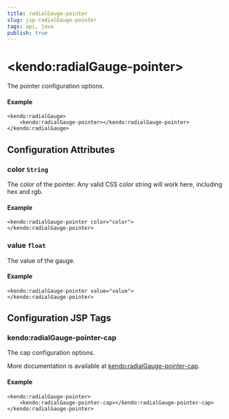 ```yaml
---
title: radialGauge-pointer
slug: jsp-radialGauge-pointer
tags: api, java
publish: true
---
```


# \<kendo:radialGauge-pointer\>

The pointer configuration options.

#### Example
    <kendo:radialGauge>
        <kendo:radialGauge-pointer></kendo:radialGauge-pointer>
    </kendo:radialGauge>

## Configuration Attributes

### color `String`

The color of the pointer.
Any valid CSS color string will work here, including hex and rgb.

#### Example
    <kendo:radialGauge-pointer color="color">
    </kendo:radialGauge-pointer>

### value `float`

The value of the gauge.

#### Example
    <kendo:radialGauge-pointer value="value">
    </kendo:radialGauge-pointer>


##  Configuration JSP Tags

### kendo:radialGauge-pointer-cap

The cap configuration options.

More documentation is available at [kendo:radialGauge-pointer-cap](radialgauge/pointer-cap).

#### Example

    <kendo:radialGauge-pointer>
        <kendo:radialGauge-pointer-cap></kendo:radialGauge-pointer-cap>
    </kendo:radialGauge-pointer>

